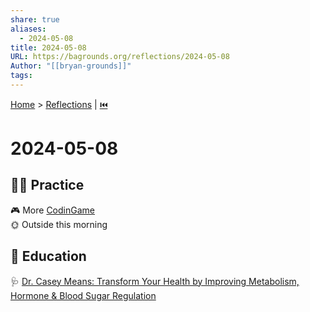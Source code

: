```yaml
---  
share: true  
aliases:  
  - 2024-05-08  
title: 2024-05-08  
URL: https://bagrounds.org/reflections/2024-05-08  
Author: "[[bryan-grounds]]"  
tags:   
---  
```

[Home](../index.md) > [Reflections](./index.md) | [⏮️](./2024-05-02.md)  
# 2024-05-08  
## 🏋🏻 Practice  
🎮 More [CodinGame](CodinGame.md)  
  🌞 Outside this morning  
  
## 🧠 Education  
🩺 [Dr. Casey Means: Transform Your Health by Improving Metabolism, Hormone & Blood Sugar Regulation](../videos/dr-casey-means-transform-your-health-by-improving-metabolism-hormone-and-blood-sugar-regulation.md)  
